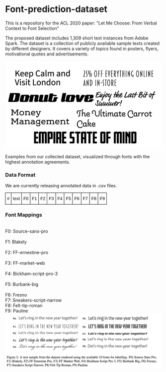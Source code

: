 # Font-prediction-dataset
This is a repository for the ACL 2020 paper: "Let Me Choose: From Verbal Context to Font Selection"


The proposed dataset includes 1,309 short text instances from Adobe Spark. The dataset is a collection of publicly available sample texts created by different designers. It covers a variety of topics found in posters, flyers, motivational quotes and advertisements.


<center><img src="rendered.jpg" width="500"></center>

Examples from our collected dataset, visualized through fonts with the highest annotation agreements.

### Data Format
We are currently releasing annotated data in .csv files.  

<style type="text/css">
.tg  {border-collapse:collapse;border-spacing:0;}
.tg td{font-family:Arial, sans-serif;font-size:14px;padding:10px 5px;border-style:solid;border-width:1px;overflow:hidden;word-break:normal;border-color:black;}
.tg th{font-family:Arial, sans-serif;font-size:14px;font-weight:normal;padding:10px 5px;border-style:solid;border-width:1px;overflow:hidden;word-break:normal;border-color:black;}
.tg .tg-cly1{text-align:left;vertical-align:middle}
.tg .tg-0lax{text-align:left;vertical-align:top}
</style>
<table class="tg">
  <tr>
    <th class="tg-cly1">#</th>
    <th class="tg-0lax">text</th>
    <th class="tg-0lax">F0</th>
    <th class="tg-0lax">F1</th>
    <th class="tg-0lax">F2</th>
    <th class="tg-0lax">F3</th>
    <th class="tg-0lax">F4</th>
    <th class="tg-0lax">F5</th>
    <th class="tg-0lax">F6</th>
    <th class="tg-0lax">F7</th>
    <th class="tg-0lax">F8</th>
    <th class="tg-0lax">F9</th>
  </tr>
</table>

### Font Mappings

<br> F0: Source-sans-pro	 
<br> F1: Blakely	
<br> F2: FF-ernestine-pro	
<br> F3: FF-market-web	
<br> F4: Bickham-script-pro-3	
<br> F5: Burbank-big	
<br> F6: Fresno	
<br> F7: Sneakers-script-narrow	
<br> F8: Felt-tip-roman	
<br> F9: Pauline
<br>
![bellow](fonts.png)


